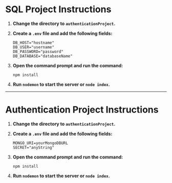 # SQL Project Instructions

1. **Change the directory to `authenticationProject`.**

2. **Create a `.env` file and add the following fields:**
    ```
    DB_HOST="hostname"
    DB_USER="username"
    DB_PASSWORD="password"
    DB_DATABASE="databaseName"
    ```

3. **Open the command prompt and run the command:**
    ```
    npm install
    ```

4. **Run `nodemon` to start the server or `node index`.**

---

# Authentication Project Instructions

1. **Change the directory to `authenticationProject`.**

2. **Create a `.env` file and add the following fields:**
    ```
    MONGO_URI=yourMongoDBURL
    SECRET="anyString"
    ```

3. **Open the command prompt and run the command:**
    ```
    npm install
    ```

4. **Run `nodemon` to start the server or `node index`.**

